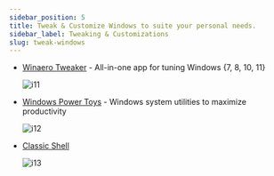 ```yaml
---
sidebar_position: 5
title: Tweak & Customize Windows to suite your personal needs.
sidebar_label: Tweaking & Customizations
slug: tweak-windows
---
```


- [Winaero Tweaker](https://winaero.com/winaero-tweaker/) - All-in-one app for tuning Windows {7, 8, 10, 11}

  ![i11](https://cdn.discordapp.com/attachments/1163847683207856178/1165122544949542952/Winaero-Tweaker-1.png)

- [Windows Power Toys](https://github.com/microsoft/PowerToys) - Windows system utilities to maximize productivity

  ![i12](https://www.techrepublic.com/wp-content/uploads/2023/04/w_windows10_powertoys_general_page-770x515.jpg)

- [Classic Shell](https://www.fosshub.com/Classic-Shell.html)

  ![i13](https://cdn.discordapp.com/attachments/1163847683207856178/1176805531042730044/image.png)

